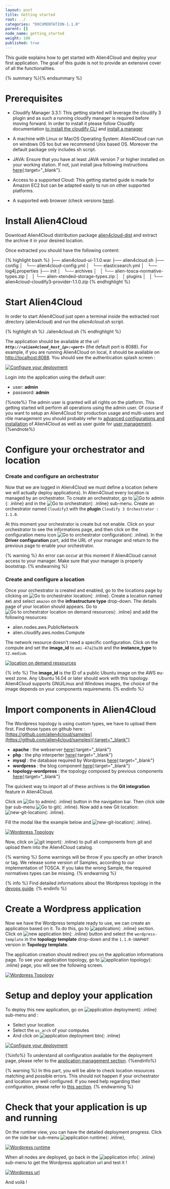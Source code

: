 ```yaml
---
layout: post
title: Getting started
root: ../
categories: "DOCUMENTATION-1.1.0"
parent: []
node_name: getting_started
weight: 100
published: true
---
```



This guide explains how to get started with Alien4Cloud and deploy your first application. The goal of this guide is not to provide an extensive cover of all the functionalities.

{% summary %}{% endsummary %}

# Prerequisites

* Cloudify Manager 3.3.1:
This getting started will leverage the cloudify 3 plugin and as such a running cloudify manager is required before moving forward. In order to install it please follow Cloudify documentation [to install the cloudify CLI](http://docs.getcloudify.org/3.3.1/installation/from-packages/) and [install a manager](http://getcloudify.org/downloads/install-cloudify-manager.html)

* A machine with Linux or MacOS Operating System: Alien4Cloud can run on windows OS too but we recommend Unix based OS. Moreover the default package only includes sh script.

* JAVA:
Ensure that you have at least JAVA version 7 or higher installed on your working station. If not, just install
java following instructions [here](https://www.java.com/fr/download/manual.jsp){:target="_blank"}.

* Access to a supported Cloud: This getting started guide is made for Amazon EC2 but can be adapted easily to run on other supported platforms.

* A supported web browser (check versions [here](/#/documentation/1.1.0/admin_guide/supported_platforms.html)).

# Install Alien4Cloud

Download Alien4Cloud distribution package [alien4cloud-dist](http://fastconnect.org/maven/service/local/artifact/maven/redirect?r=opensource&g=alien4cloud&a=alien4cloud-dist&v=1.1.0&p=tar.gz&c=dist) and extract the archive it in your desired location.

Once extracted you should have the following content:

{% highlight bash %}
├── alien4cloud-ui-1.1.0.war
├── alien4cloud.sh
├── config
│   └── alien4cloud-config.yml
│   └── elasticsearch.yml
│   └── log4j.properties
├── init
│   └── archives
│   │   └── alien-tosca-normative-types.zip
│   │   └── alien-xtended-storage-types.zip
│   │   plugins
│   │   └── alien4cloud-cloudify3-provider-1.1.0.zip
{% endhighlight %}

# Start Alien4Cloud

In order to start Alien4Cloud just open a terminal inside the extracted root directory (alien4cloud) and run the _alien4cloud.sh_ script.

{% highlight sh %}
./alien4cloud.sh
{% endhighlight %}

The application should be available at the url ***`http://<alien4cloud_host_ip>:<port>`*** (the default port is 8088). For example, if you are running Alien4Cloud on local, it should be available on [http://localhost:8088](http://localhost:8088). You should see the authentication splash screen :

[![Configure your deployment](../../images/getting_started/authentication-splash-screen.png)](../../images/getting_started/authentication-splash-screen.png)

Login into the application using the default user:

* user: **admin**
* password: **admin**

{%note%}
The admin user is granted will all rights on the platform. This getting started will perform all operations using the admin user. Of course if you want to setup an Alien4Cloud for production usage and multi-users and rôle management you should probably refer to [advanced configurations and installation](#/documentation/1.1.0/admin_guide/advanced_configuration.html) of Alien4Cloud as well as user guide for [user management](#/documentation/1.1.0/user_guide/user_management.html).
{%endnote%}

# Configure your orchestrator and location

### Create and configure an orchestrator

Now that we are logged in Alien4Cloud we must define a location (where we will actually deploy applications). In Alien4Cloud every location is managed by an orchestrator. To create an orchestrator, go to ![Go to admin](../../images/getting_started/administration-btn.png){: .inline} and in the ![Go to orchestrator](../../images/getting_started/orchestrator-menu-btn.png){: .inline} sub-menu. Create an orchestrator named `Cloudify3` with the **plugin** `Cloudify 3 Orchestrator : 1.1.0`.

At this moment your orchestrator is create but not enable. Click on your orchestrator to see the informations page, and then click on the configuration menu icon ![Go to orchestrator configuration](../../images/getting_started/orchestrator-config-btn.png){: .inline}. In the **Driver configuration** part, add the URL of your manager and return to the previous page to enable your orchestrator.

{% warning %}
An error can occur at this moment if Alien4Cloud cannot access to your manager. Make sure that your manager is properly bootstrap.
{% endwarning %}

### Create and configure a location

Once your orchestrator is created and enabled, go to the locations page by clicking on ![Go to orchestrator location](../../images/getting_started/orchestrator-location-btn.png){: .inline}. Create a location named `AWS` and select `amazon` on the **infrastructure type** drop-down. The details page of your location should appears. Go to ![Go to orchestrator location on demand resources](../../images/getting_started/on-demand-ressource-tab.png){: .inline} and add the following resources:

* alien.nodes.aws.PublicNetwork
* alien.cloudify.aws.nodes.Compute

The network resource doesn't need a specific configuration. Click on the compute and set the **image_id** to `ami-47a23a30` and the **instance_type** to `t2.medium`.

[![location on demand ressources](../../images/getting_started/on-demand-resources-aws.png)](../../images/getting_started/on-demand-resources-aws.png)

{% info %}
The **image_id** is the ID of a public Ubuntu image on the AWS eu-west zone. Any Ubuntu 14.04 or later should work with this topology. Alien4Cloud supports GNU/Linux and Windows images, the choice of the image depends on your components requirements.
{% endinfo %}

# Import components in Alien4Cloud

The Wordpress topology is using custom types, we have to upload them first.
Find those types on github here : [https://github.com/alien4cloud/samples](https://github.com/alien4cloud/samples){:target="_blank"}

* **apache** : the webserver [here](https://github.com/alien4cloud/samples/tree/master/apache){:target="_blank"}
* **php** : the php interperter [here](https://github.com/alien4cloud/samples/tree/master/php){:target="_blank"}
* **mysql** : the database required by Wordpress [here](https://github.com/alien4cloud/samples/tree/master/mysql){:target="_blank"}
* **wordpress** : the blog component [here](https://github.com/alien4cloud/samples/tree/master/wordpress){:target="_blank"}
* **topology-wordpress** : the topology composed by previous components [here](https://github.com/alien4cloud/samples/tree/master/topology-wordpress){:target="_blank"}

The quickest way to import all of these archives is the **Git integration** feature in Alien4Cloud.

Click on ![Go to admin](../../images/getting_started/components-btn.png){: .inline} button in the navigation bar. Then click side bar sub-menu ![Go to git](../../images/getting_started/git-menu-btn.png){: .inline}.
Now add a new Git location: ![new-git-location](../../images/getting_started/new-git-location-btn.png){: .inline}.

Fill the modal like the example below and ![new-git-location](../../images/getting_started/save-btn.png){: .inline}.

[![Wordpress Topology](../../images/getting_started/git-location-details.png)](../../images/getting_started/git-location-details.png)

Now, click on ![git import](../../images/getting_started/components-import-btn.png){: .inline} to pull all components from git and upload them into the Alien4Cloud catalog.

{% warning %}
Some warnings will be throw if you specify an other branch or tag. We release some version of Samples, according to our implementation of TOSCA. If you take the wrong Sample, the required normatives types can be missing.
{% endwarning %}

{% info %}
Find detailed informations about the Wordpress topology in the [devops guide](#/documentation/1.1.0/devops_guide/lamp_stack_tutorial/lamp_stack_application.html).
{% endinfo %}

# Create a Wordpress application

Now we have the Wordpress template ready to use, we can create an application based on it. To do this, go to ![application](../../images/getting_started/application-btn.png){: .inline} section. Click on ![new application btn](../../images/getting_started/new-application-btn.png){: .inline} button and select the `wordpress-template` in the **topology template** drop-down and the `1.1.0-SNAPHOT` version in **Topology template**.

The application creation should redirect you on the application informations page.
To see your application topology, go to ![application topology](../../images/getting_started/app-topo-btn.png){: .inline} page, you will see the following screen.

[![Wordpress Topology](../../images/getting_started/wordress-topology.png)](../../images/getting_started/wordress-topology.png)

# Setup and deploy your application

To deploy this new application, go on ![application deployment](../../images/getting_started/application-deployment-btn.png){: .inline} sub-menu and :

* Select your location
* Select the `os_arch` of your computes
* And click on ![application deployment btn](../../images/getting_started/app-deployment-btn.png){: .inline}

[![Configure your deployment](../../images/getting_started/deployment-page.png)](../../images/getting_started/deployment-page.png)

{%info%}
To understand all configuration available for the deployment page, please refer to the [application management section](#/documentation/1.1.0/user_guide/application_management.html).
{%endinfo%}

{% warning %}
In this part, you will be able to check location resources matching and possible errors. This should not happen if your orchestrator and location are well configured. If you need help regarding their configuration, please refer to [this section](#/documentation/1.1.0/user_guide/orchestrator_location_management.html).
{% endwarning %}

# Check that your application is up and running

On the runtime view, you can have the detailed deployment progress. Click on the side bar sub-menu ![application runtime](../../images/getting_started/app-runtime-btn.png){: .inline},

[![Wordpress runtime](../../images/getting_started/wordpress-deployment-in-progress.png)](../../images/getting_started/wordpress-deployment-in-progress.png)

When all nodes are deployed, go back in the ![application info](../../images/getting_started/app-info-btn.png){: .inline} sub-menu to get the Wordpress application url and
test it !

[![Wordpress url](../../images/getting_started/output-url.png)](../../images/getting_started/output-url.png)

And voilà !
